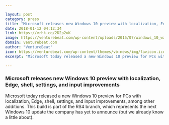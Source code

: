 ```yaml
---

layout: post
category: press
title: "Microsoft releases new Windows 10 preview with localization, Edge, shell, settings, and input improvements"
date: 2018-01-12 04:12:34
link: https://vrhk.co/2D2p2uK
image: https://venturebeat.com/wp-content/uploads/2015/07/windows_10_wallpaper.jpg?fit=780%2C439&strip=all
domain: venturebeat.com
author: "VentureBeat"
icon: https://venturebeat.com/wp-content/themes/vb-news/img/favicon.ico
excerpt: "Microsoft today released a new Windows 10 preview for PCs with localization, Edge, shell, settings, and input improvements, among other additions. This build is part of the RS4 branch, which represents the next Windows 10 update the company has yet to announce (but we already know a little about)."

---
```


### Microsoft releases new Windows 10 preview with localization, Edge, shell, settings, and input improvements

Microsoft today released a new Windows 10 preview for PCs with localization, Edge, shell, settings, and input improvements, among other additions. This build is part of the RS4 branch, which represents the next Windows 10 update the company has yet to announce (but we already know a little about).